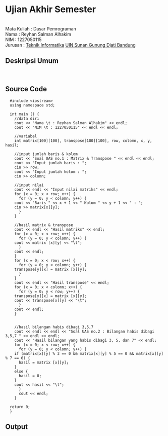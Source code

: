 # Ujian Akhir Semester 
<br> Mata Kuliah : Dasar Pemrograman
<br> Nama : Reyhan Salman Alhakim
<br> NIM : 1227050115
<br> Jurusan : [Teknik Informatika](http://if.uinsgd.ac.id/) [UIN Sunan Gunung Djati Bandung](https://uinsgd.ac.id/) 

## Deskripsi Umum
<br> 

## Source Code
	  #include <iostream>
	  using namespace std;

	  int main () {
	    //data diri
	    cout << "Nama \t : Reyhan Salman Alhakim" << endl;
	    cout << "NIM \t : 1227050115" << endl << endl;

	    //variabel
	    int matrix[100][100], transpose[100][100], row, colomn, x, y, hasil;

	    //input jumlah baris & kolom
	    cout << "Soal UAS no.1 : Matrix & Transpose " << endl << endl;
	    cout << "Input jumlah baris : ";
	    cin >> row;
	    cout << "Input jumlah kolom : ";
	    cin >> colomn;

	    //input nilai
	    cout << endl << "Input nilai matriks" << endl;
	    for (x = 0; x < row; x++) {
	      for (y = 0; y < colomn; y++) {
		cout << "Baris " << x + 1 << " Kolom " << y + 1 << " : ";
		cin >> matrix[x][y];
	      }
	    }

	    //hasil matrix & transpose
	    cout << endl << "Hasil matriks" << endl;
	    for (x = 0; x < row; x++) {
	      for (y = 0; y < colomn; y++) {
		cout << matrix [x][y] << "\t";
	      }
	    cout << endl;
	    }
	    for (x = 0; x < row; x++) {
	      for (y = 0; y < colomn; y++) {
		transpose[y][x] = matrix [x][y];
	      }
	    }
	    cout << endl << "Hasil transpose" << endl;
	    for (x = 0; x < colomn; x++) {
	      for (y = 0; y < row; y++) {
		transpose[y][x] = matrix [x][y];
		cout << transpose[x][y] << "\t";
	      }
	    cout << endl;
	    }


	    //hasil bilangan habis dibagi 3,5,7
	    cout << endl << endl << "Soal UAS no.2 : Bilangan habis dibagi 3,5,7 " << endl << endl;
	    cout << "Hasil bilangan yang habis dibagi 3, 5, dan 7" << endl;
	    for (x = 0; x < row; x++) {
	      for (y = 0; y < colomn; y++) {
		if (matrix[x][y] % 3 == 0 && matrix[x][y] % 5 == 0 && matrix[x][y] % 7 == 0) {
		  hasil = matrix [x][y];
		}
		else {
		  hasil = 0;
		}
		cout << hasil << "\t";
	      }
	      cout << endl;
	    }

	  return 0;
	  }

## Output
